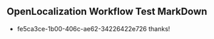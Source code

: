 ## OpenLocalization Workflow Test MarkDown
* fe5ca3ce-1b00-406c-ae62-34226422e726 
thanks!<!--HONumber=Mar16_HO3-->
